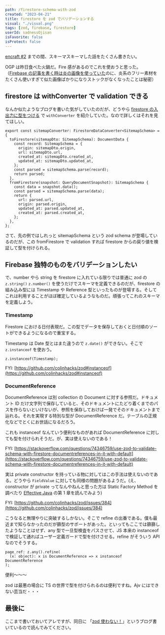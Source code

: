 ```yaml
---
path: /firestore-schema-with-zod
created: "2023-04-21"
title: firestore を zod でバリデーションする
visual: "./visual.png"
tags: [zod, firebase, firestore]
userId: sadnessOjisan
isFavorite: false
isProtect: false
---
```


[encraft #2](https://knowledgework.connpass.com/event/279962/) までの間、スキーマスキーマした話をたくさん書きたい。

OGP は昨日食べた火鍋だ。Fire 感があるのでこれを使おうと思った。（[Firebase の記事を書く時は炎の画像を使っていた](/tags/firebase/)のに、炎系のフリー素材をたくさん使いすぎて似た画像ばかりになりストックがなくなったことは秘密）

## firestore は withConverter で validation できる

なんか似たようなブログを書いた気がしていたのだが、どうやら [firestore の入出力に型をつける](https://blog.ojisan.io/typed-firestore/) で `withConverter` を紹介していた。なので詳しくはそれを見てほしい。

```tsx
export const sitemapConverter: FirestoreDataConverter<SitemapSchema> = {
  toFirestore(sitemapDto: SitemapSchema): DocumentData {
    const record: SitemapSchema = {
      origin: sitemapDto.origin,
      url: sitemapDto.url,
      created_at: sitemapDto.created_at,
      updated_at: sitemapDto.updated_at,
    };
    const parsed = sitemapSchema.parse(record);
    return parsed;
  },
  fromFirestore(snapshot: QueryDocumentSnapshot): SitemapSchema {
    const data = snapshot.data();
    const parsed = sitemapSchema.parse(data);
    return {
      url: parsed.url,
      origin: parsed.origin,
      updated_at: parsed.updated_at,
      created_at: parsed.created_at,
    };
  },
};
```

さて、先の例ではしれっと sitemapSchema という zod schema が登場しているのだが、この fromFirestore で validation すれば firestore からの戻り値を検証して型を付けられる。

## Firebase 独特のものをバリデーションしたい

で、number やら string を firestore に入れている限りでは普通に zod の `z.string()` `z.number()` を使うだけでスキーマを定義できるのだが、firestore の組み込み型には Timestamp や Reference 型といったものが登場する。そしてこれは利用することがほぼ確定しているようなものだ。頑張ってこれのスキーマを定義しよう。

### Timestamp

Firestore における日付表現だ。この型でデータを保存しておくと日付順のソートができるようになるので重宝する。

Timestamp は Date 型とはまた違うので `z.date()` ができない。そこで `z.instanceof` を使おう。

```tsx
z.instanceof(Timestamp);
```

FYI: [https://github.com/colinhacks/zod#instanceof](https://github.com/colinhacks/zod#instanceof)

### DocumentReference

DocumentReference は別 collection の Document に対する参照だ。ドキュメント ID だけ文字列で保存していると、そのドキュメントにたどり着くまでのパスを作らないといけないが、参照を保存しておけば一発でそのドキュメントまで辿れる。それを実現する特別な型が DocumentReference だ。テーブルの正規化などでとくにお世話になるだろう。

これも instanceof なんていう便利なものがあれば DocumentReference に対しても型を付けられそうだ。が、実は使えないのである！

FYI: [https://stackoverflow.com/questions/74346759/use-zod-to-validate-schema-with-firestore-documentreferences-in-it-with-default](https://stackoverflow.com/questions/74346759/use-zod-to-validate-schema-with-firestore-documentreferences-in-it-with-default)

実は private constructor を持っている物に対してはこの手法は使えないのである。どうやら `FieldValue` に対しても同様の問題があるようだ。(え、constructor が private ってなんやねんと思った方は Static Factory Method を調べたり [Effective Java](https://www.maruzen-publishing.co.jp/item/?book_no=303408) の第 1 章を読んでみよう)

FYI: [https://github.com/colinhacks/zod/issues/384](https://github.com/colinhacks/zod/issues/384)

こうなると無理やりに突破するしかない。そこで refine の出番である。僕も最近まで知らなかったのだが篩型のサポートがあった。といってもここでは篩篩したようなことはせず、any 型で一旦型検査をパスさせて、JS 本来の instanceof で検証して通ればユーザー定義ガードで型を付けさせる。refine がそういう API なのでそうする。

```tsx
page_ref: z.any().refine(
  (x: object): x is DocumentReference => x instanceof DocumentReference
);
```

便利〜〜〜

zod は最悪の場合に TS の世界で型を付けられるのは便利ですね。Ajv にはできない芸当だ・・・

## 最後に

ここまで書いておいてアレですが、同日に 「[zod 使わない！](/i-use-ajv-instead-of-zod)」というブログ書いているので読んでみてください。
